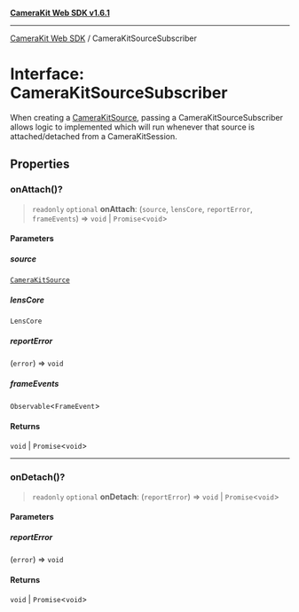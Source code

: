 [**CameraKit Web SDK v1.6.1**](../README.md)

***

[CameraKit Web SDK](../globals.md) / CameraKitSourceSubscriber

# Interface: CameraKitSourceSubscriber

When creating a [CameraKitSource](../classes/CameraKitSource.md), passing a CameraKitSourceSubscriber allows logic to implemented which will
run whenever that source is attached/detached from a CameraKitSession.

## Properties

### onAttach()?

> `readonly` `optional` **onAttach**: (`source`, `lensCore`, `reportError`, `frameEvents`) => `void` \| `Promise`\<`void`\>

#### Parameters

##### source

[`CameraKitSource`](../classes/CameraKitSource.md)

##### lensCore

`LensCore`

##### reportError

(`error`) => `void`

##### frameEvents

`Observable`\<`FrameEvent`\>

#### Returns

`void` \| `Promise`\<`void`\>

***

### onDetach()?

> `readonly` `optional` **onDetach**: (`reportError`) => `void` \| `Promise`\<`void`\>

#### Parameters

##### reportError

(`error`) => `void`

#### Returns

`void` \| `Promise`\<`void`\>
